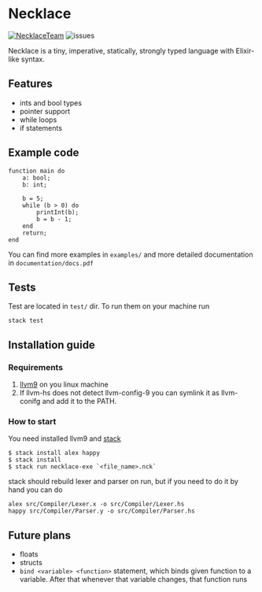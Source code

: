 # Necklace
[![NecklaceTeam](https://circleci.com/gh/NecklaceTeam/necklace.svg?style=svg&circle-token=c4e076f0d1733d0d763f31e7f852bf1fa0e2546c)](https://app.circleci.com/pipelines/github/NecklaceTeam/necklace)
![issues](https://img.shields.io/bitbucket/issues/NecklaceTeam/necklace)

Necklace is a tiny, imperative, statically, strongly typed language with Elixir-like syntax.

## Features
 - ints and bool types
 - pointer support
 - while loops
 - if statements
 
## Example code
```
function main do
    a: bool;
    b: int;

    b = 5;
    while (b > 0) do
        printInt(b);
        b = b - 1;
    end
    return;
end
```
You can find more examples in `examples/` and more detailed documentation in `documentation/docs.pdf`

## Tests
Test are located in `test/` dir. To run them on your machine run
```shell
stack test
```

## Installation guide
### Requirements
1. [llvm9](https://releases.llvm.org/download.html) on you linux machine
2. If llvm-hs does not detect llvm-config-9 you can symlink it as llvm-conifg and add it to the PATH.

### How to start
You need installed llvm9 and [stack](https://docs.haskellstack.org/en/stable/README/)
```shell
$ stack install alex happy
$ stack install
$ stack run necklace-exe `<file_name>.nck`
```
stack should rebuild lexer and parser on run, but if you need to do it by hand you can do
```shell
alex src/Compiler/Lexer.x -o src/Compiler/Lexer.hs
happy src/Compiler/Parser.y -o src/Compiler/Parser.hs
```

## Future plans
 - floats
 - structs
 - `bind <variable> <function>` statement, which binds given function to a variable. After that whenever that variable changes, that function runs
 

